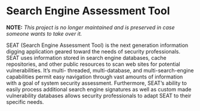 Search Engine Assessment Tool
=============================

**NOTE:** *This project is no longer maintained and is preserved in case someone wants to take over it.*

SEAT (Search Engine Assessment Tool) is the next generation information digging application geared toward the needs of security professionals. SEAT uses information stored in search engine databases, cache repositories, and other public resources to scan web sites for potential vulnerabilities. It’s multi- threaded, multi-database, and multi-search-engine capabilities permit easy navigation through vast amounts of information with a goal of system security assessment. Furthermore, SEAT’s ability to easily process additional search engine signatures as well as custom made vulnerability databases allows security professionals to adapt SEAT to their specific needs.
